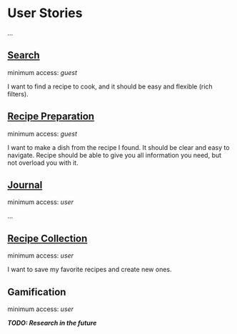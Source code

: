 
# User Stories

...


## [Search](./search)

minimum access: *guest*

I want to find a recipe to cook, and it should be easy and flexible (rich filters).


## [Recipe Preparation](./recipe-card)

minimum access: *guest*

I want to make a dish from the recipe I found. It should be clear and easy to navigate.
Recipe should be able to give you all information you need, but not overload you with it.

## [Journal](./journal)

minimum access: *user*

...


## [Recipe Collection](./recipe-book)

minimum access: *user*

I want to save my favorite recipes and create new ones.


## Gamification

minimum access: *user*

***TODO: Research in the future***
